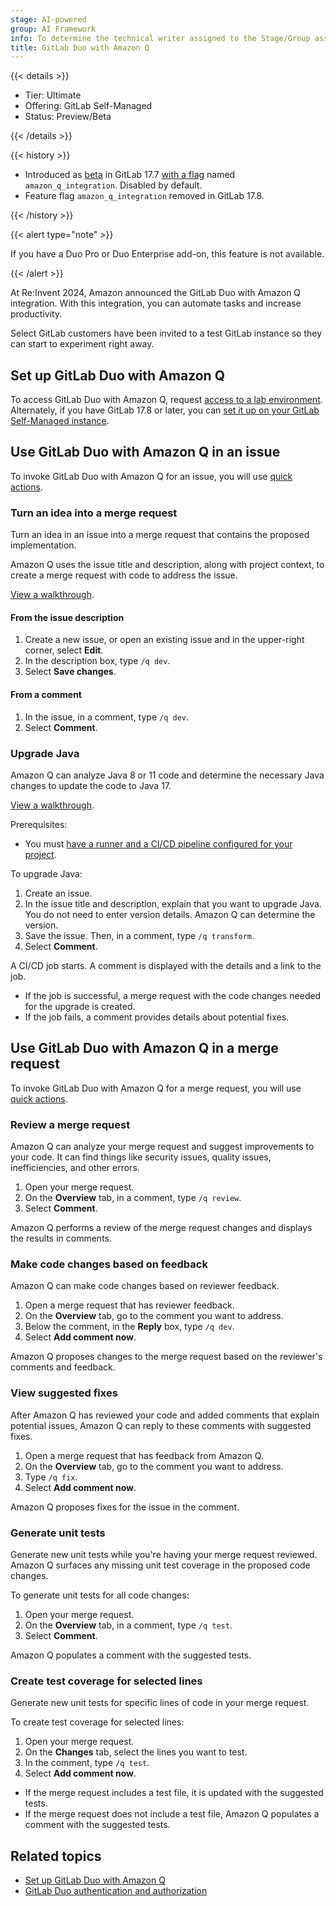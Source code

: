 ```yaml
---
stage: AI-powered
group: AI Framework
info: To determine the technical writer assigned to the Stage/Group associated with this page, see https://handbook.gitlab.com/handbook/product/ux/technical-writing/#assignments
title: GitLab Duo with Amazon Q
---
```


{{< details >}}

- Tier: Ultimate
- Offering: GitLab Self-Managed
- Status: Preview/Beta

{{< /details >}}

{{< history >}}

- Introduced as [beta](../../policy/development_stages_support.md#beta) in GitLab 17.7 [with a flag](../../administration/feature_flags.md) named `amazon_q_integration`. Disabled by default.
- Feature flag `amazon_q_integration` removed in GitLab 17.8.

{{< /history >}}

{{< alert type="note" >}}

If you have a Duo Pro or Duo Enterprise add-on, this feature is not available.

{{< /alert >}}

At Re:Invent 2024, Amazon announced the GitLab Duo with Amazon Q integration.
With this integration, you can automate tasks and increase productivity.

Select GitLab customers have been invited to a test GitLab instance
so they can start to experiment right away.

## Set up GitLab Duo with Amazon Q

To access GitLab Duo with Amazon Q, request [access to a lab environment](https://about.gitlab.com/partners/technology-partners/aws/#interest).
Alternately, if you have GitLab 17.8 or later, you can
[set it up on your GitLab Self-Managed instance](setup.md).

## Use GitLab Duo with Amazon Q in an issue

To invoke GitLab Duo with Amazon Q for an issue, you will use [quick actions](../project/quick_actions.md).

### Turn an idea into a merge request

Turn an idea in an issue into a merge request that contains the proposed implementation.

Amazon Q uses the issue title and description, along with project context, to create a merge request
with code to address the issue.

[View a walkthrough](https://gitlab.navattic.com/duo-q).

#### From the issue description

1. Create a new issue, or open an existing issue and in the upper-right corner, select **Edit**.
1. In the description box, type `/q dev`.
1. Select **Save changes**.

#### From a comment

1. In the issue, in a comment, type `/q dev`.
1. Select **Comment**.

### Upgrade Java

Amazon Q can analyze Java 8 or 11 code and determine the necessary Java changes to update the code to Java 17.

[View a walkthrough](https://gitlab.navattic.com/duo-q-transform).

Prerequisites:

- You must [have a runner and a CI/CD pipeline configured for your project](../../ci/_index.md).

To upgrade Java:

1. Create an issue.
1. In the issue title and description, explain that you want to upgrade Java.
   You do not need to enter version details. Amazon Q can determine the version.
1. Save the issue. Then, in a comment, type `/q transform`.
1. Select **Comment**.

A CI/CD job starts. A comment is displayed with the details and a link to the job.

- If the job is successful, a merge request with the code changes needed for the upgrade is created.
- If the job fails, a comment provides details about potential fixes.

## Use GitLab Duo with Amazon Q in a merge request

To invoke GitLab Duo with Amazon Q for a merge request, you will use [quick actions](../project/quick_actions.md).

### Review a merge request

Amazon Q can analyze your merge request and suggest improvements to your code.
It can find things like security issues, quality issues, inefficiencies,
and other errors.

1. Open your merge request.
1. On the **Overview** tab, in a comment, type `/q review`.
1. Select **Comment**.

Amazon Q performs a review of the merge request changes
and displays the results in comments.

### Make code changes based on feedback

Amazon Q can make code changes based on reviewer feedback.

1. Open a merge request that has reviewer feedback.
1. On the **Overview** tab, go to the comment you want to address.
1. Below the comment, in the **Reply** box, type `/q dev`.
1. Select **Add comment now**.

Amazon Q proposes changes to the merge request based on the reviewer's comments and feedback.

### View suggested fixes

After Amazon Q has reviewed your code and added comments that explain potential issues,
Amazon Q can reply to these comments with suggested fixes.

1. Open a merge request that has feedback from Amazon Q.
1. On the **Overview** tab, go to the comment you want to address.
1. Type `/q fix`.
1. Select **Add comment now**.

Amazon Q proposes fixes for the issue in the comment.

### Generate unit tests

Generate new unit tests while you're having your merge request reviewed.
Amazon Q surfaces any missing unit test coverage in the proposed code changes.

To generate unit tests for all code changes:

1. Open your merge request.
1. On the **Overview** tab, in a comment, type `/q test`.
1. Select **Comment**.

Amazon Q populates a comment with the suggested tests.

### Create test coverage for selected lines

Generate new unit tests for specific lines of code in your merge request.

To create test coverage for selected lines:

1. Open your merge request.
1. On the **Changes** tab, select the lines you want to test.
1. In the comment, type `/q test`.
1. Select **Add comment now**.

- If the merge request includes a test file, it is updated with the suggested tests.
- If the merge request does not include a test file, Amazon Q populates a comment with the suggested tests.

## Related topics

- [Set up GitLab Duo with Amazon Q](setup.md)
- [GitLab Duo authentication and authorization](../gitlab_duo/security.md)
